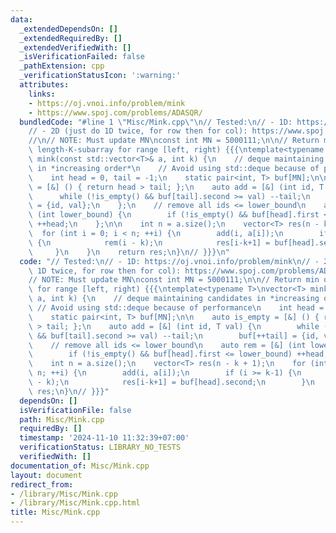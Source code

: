 ```yaml
---
data:
  _extendedDependsOn: []
  _extendedRequiredBy: []
  _extendedVerifiedWith: []
  _isVerificationFailed: false
  _pathExtension: cpp
  _verificationStatusIcon: ':warning:'
  attributes:
    links:
    - https://oj.vnoi.info/problem/mink
    - https://www.spoj.com/problems/ADASQR/
  bundledCode: "#line 1 \"Misc/Mink.cpp\"\n// Tested:\n// - 1D: https://oj.vnoi.info/problem/mink\n\
    // - 2D (just do 1D twice, for row then for col): https://www.spoj.com/problems/ADASQR/\n\
    //\n// NOTE: Must update MN\nconst int MN = 5000111;\n\n// Return min of each\
    \ length-K-subarray for range [left, right) {{{\ntemplate<typename T>\nvector<T>\
    \ mink(const std::vector<T>& a, int k) {\n    // deque maintaining candidates\
    \ in *increasing order*\n    // Avoid using std::deque because of performance\n\
    \    int head = 0, tail = -1;\n    static pair<int, T> buf[MN];\n\n    auto is_empty\
    \ = [&] () { return head > tail; };\n    auto add = [&] (int id, T val) {\n  \
    \      while (!is_empty() && buf[tail].second >= val) --tail;\n        buf[++tail]\
    \ = {id, val};\n    };\n    // remove all ids <= lower_bound\n    auto rem = [&]\
    \ (int lower_bound) {\n        if (!is_empty() && buf[head].first <= lower_bound)\
    \ ++head;\n    };\n\n    int n = a.size();\n    vector<T> res(n - k + 1);\n  \
    \  for (int i = 0; i < n; ++i) {\n        add(i, a[i]);\n        if (i >= k-1)\
    \ {\n            rem(i - k);\n            res[i-k+1] = buf[head].second;\n   \
    \     }\n    }\n    return res;\n}\n// }}}\n"
  code: "// Tested:\n// - 1D: https://oj.vnoi.info/problem/mink\n// - 2D (just do\
    \ 1D twice, for row then for col): https://www.spoj.com/problems/ADASQR/\n//\n\
    // NOTE: Must update MN\nconst int MN = 5000111;\n\n// Return min of each length-K-subarray\
    \ for range [left, right) {{{\ntemplate<typename T>\nvector<T> mink(const std::vector<T>&\
    \ a, int k) {\n    // deque maintaining candidates in *increasing order*\n   \
    \ // Avoid using std::deque because of performance\n    int head = 0, tail = -1;\n\
    \    static pair<int, T> buf[MN];\n\n    auto is_empty = [&] () { return head\
    \ > tail; };\n    auto add = [&] (int id, T val) {\n        while (!is_empty()\
    \ && buf[tail].second >= val) --tail;\n        buf[++tail] = {id, val};\n    };\n\
    \    // remove all ids <= lower_bound\n    auto rem = [&] (int lower_bound) {\n\
    \        if (!is_empty() && buf[head].first <= lower_bound) ++head;\n    };\n\n\
    \    int n = a.size();\n    vector<T> res(n - k + 1);\n    for (int i = 0; i <\
    \ n; ++i) {\n        add(i, a[i]);\n        if (i >= k-1) {\n            rem(i\
    \ - k);\n            res[i-k+1] = buf[head].second;\n        }\n    }\n    return\
    \ res;\n}\n// }}}"
  dependsOn: []
  isVerificationFile: false
  path: Misc/Mink.cpp
  requiredBy: []
  timestamp: '2024-11-10 11:32:39+07:00'
  verificationStatus: LIBRARY_NO_TESTS
  verifiedWith: []
documentation_of: Misc/Mink.cpp
layout: document
redirect_from:
- /library/Misc/Mink.cpp
- /library/Misc/Mink.cpp.html
title: Misc/Mink.cpp
---
```

